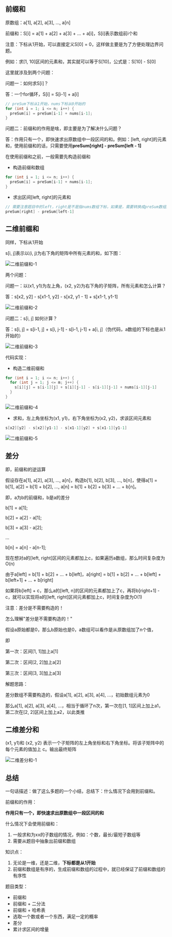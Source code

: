 ## 前缀和

原数组：a[1], a[2], a[3], ..., a[n]

前缀和：S[i] = a[1] + a[2] + a[3] + ... + a[i]，S[i]表示数组前i个和



注意：下标从1开始，可以直接定义S[0] = 0，这样做主要是为了方便处理边界问题。

例如：求[1, 10]区间的元素和，其实就可以等于S[10]，公式是：S[10] - S[0]



这里就涉及到两个问题：

问题一：如何求S[i]？

答：一个for循环，S[i] = S[i-1] + a[i]



```java
// preSum下标从1开始，nums下标从0开始的
for (int i = 1; i <= n; i++) {
  preSum[i] = preSum[i-1] + nums[i-1];
}
```



问题二：前缀和的作用是啥，即主要是为了解决什么问题？

答：作用只有一个，即快速求出原数组中一段区间的和。例如：[left, right]的元素和，使用前缀和的话，只需要使用**preSum[right] - preSum[left - 1]**



在使用前缀和之前，一般需要先构造前缀和

- 构造前缀和数组

```java
for (int i = 1; i <= n; i++) {
  preSum[i] = preSum[i-1] + nums[i-1];
}
```



- 求出区间[left, right]的元素和

```java
// 需要注意题目中的left，right是不是指nums数组下标，如果是，需要转换成preSum数组的下标，即left+1, right+1
preSum[right] - preSum[left-1]
```



## 二维前缀和

同样，下标从1开始

s[i, j]表示以(i, j)为右下角的矩阵中所有元素的和，如下图：

![二维前缀和-1](./pic/二维前缀和-1.png)



两个问题：

问题一：以(x1, y1)为左上角，(x2, y2)为右下角的子矩阵，所有元素和怎么计算？

答：s[x2, y2] - s[x1-1, y2] - s[x2, y1 - 1] + s[x1-1, y1-1]

![二维前缀和-2](./pic/二维前缀和-2.png)

问题二：s[i, j] 如何计算？

答：s[i, j] = s[i-1, j] + s[i, j-1] - s[i-1, j-1] + a[i, j]（伪代码，a数组的下标也是从1开始的）

![二维前缀和-3](./pic/二维前缀和-3.png)

代码实现：

- 构造二维前缀和

```java
for (int i = 1; i <= n; i++) {
  for (int j = 1; j <= m; j++) {
    s[i][j] = s[i-1][j] + s[i][j-1] - s[i-1][j-1] + nums[i-1][j-1]
  }
}
```

![二维前缀和-4](./pic/二维前缀和-4.png)



- 求和，左上角坐标为(x1, y1)，右下角坐标为(x2, y2)，求该区间元素和

```java
s[x2][y2] - s[x2][y1-1] - s[x1-1][y2] + s[x1-1][y1-1]
```

![二维前缀和-5](./pic/二维前缀和-5.png)





## 差分

即，前缀和的逆运算



假设存在a[1], a[2], a[3], ..., a[n]，构造b[1], b[2], b[3], ..., b[n]，使得a[1] = b[1], a[2] = b[1] + b[2], ..., a[n] = b[1] + b[2] + b[3] + ... + b[n]。

即，a为b的前缀和，b是a的差分



b[1] = a[1];

b[2] = a[2] - a[1];

b[3] = a[3] - a[2];

...

b[n] = a[n] - a[n-1];



现在想对a的[left, right]区间的元素都加上c，如果遍历a数组，那么时间复杂度为O(n)



由于a[left] = b[1] + b[2] + ... + b[left]，a[right] = b[1] + b[2] + ... + b[left] + b[left+1] + ... + b[right]

如果将b[left] + c，那么a的[left, n]的区间的元素都加上了c，再将b[right+1] - c，就可以实现将a的[left, right]区间元素都加上c，时间复杂度为O(1)



注意：差分是不需要构造的！

怎么理解"差分是不需要构造的！"



假设a原始都是0，那么b原始也是0，a数组可以看作是从原数组加了n个值，

即

第一次：区间[1, 1]加上a[1]

第二次：区间[2, 2]加上a[2]

第三次：区间[3, 3]加上a[3]





解题思路：

差分数组不需要构造的，假设a[1], a[2], a[3], a[4], ...，初始数组元素为0

那么a[1], a[2], a[3], a[4], ...，相当于循环了n次，第一次在[1, 1]区间上加上a1，第二次在[2, 2]区间上加上a2，以此类推



## 二维差分和

(x1, y1)和 (x2, y2) 表示一个子矩阵的左上角坐标和右下角坐标。将该子矩阵中的每个元素的值加上 c。输出最终矩阵

![二维差分和-1](./pic/二维差分和-1.png)



## 总结

一句话描述：做了这么多题的一个小结，总结下：什么情况下会用到前缀和。

前缀和的作用：

**作用只有一个，即快速求出原数组中一段区间的和**



什么情况下会使用前缀和：

1. 一般求和为xx的子数组的情况，例如：个数，最长/最短子数组等
2. 需要从题目中抽象出前缀和数组



知识点：

1. 无论是一维，还是二维，**下标都是从1开始**
2. 前缀和数组是有序的，生成前缀和数组的过程中，就已经保证了前缀和数组的有序性



题目类型：

- 前缀和
- 前缀和 + 二分法
- 前缀和 + 哈希表
- 选取一个数或者一个东西，满足一定的概率
- 差分
- 累计求区间的增量